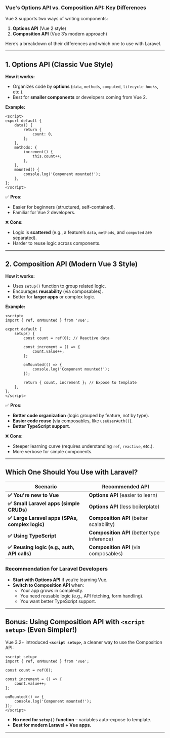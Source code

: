 ### **Vue's Options API vs. Composition API: Key Differences**  

Vue 3 supports two ways of writing components:  

1. **Options API** (Vue 2 style)  
2. **Composition API** (Vue 3’s modern approach)  

Here’s a breakdown of their differences and which one to use with Laravel.  

---

## **1. Options API (Classic Vue Style)**  
**How it works:**  
- Organizes code by **options** (`data`, `methods`, `computed`, `lifecycle hooks`, etc.).  
- Best for **smaller components** or developers coming from Vue 2.  

**Example:**  
```vue
<script>
export default {
    data() {
        return {
            count: 0,
        };
    },
    methods: {
        increment() {
            this.count++;
        },
    },
    mounted() {
        console.log('Component mounted!');
    },
};
</script>
```

✅ **Pros:**  
- Easier for beginners (structured, self-contained).  
- Familiar for Vue 2 developers.  

❌ **Cons:**  
- Logic is **scattered** (e.g., a feature’s `data`, `methods`, and `computed` are separated).  
- Harder to reuse logic across components.  

---

## **2. Composition API (Modern Vue 3 Style)**  
**How it works:**  
- Uses `setup()` function to group related logic.  
- Encourages **reusability** (via composables).  
- Better for **larger apps** or complex logic.  

**Example:**  
```vue
<script>
import { ref, onMounted } from 'vue';

export default {
    setup() {
        const count = ref(0); // Reactive data

        const increment = () => {
            count.value++;
        };

        onMounted(() => {
            console.log('Component mounted!');
        });

        return { count, increment }; // Expose to template
    },
};
</script>
```

✅ **Pros:**  
- **Better code organization** (logic grouped by feature, not by type).  
- **Easier code reuse** (via composables, like `useUserAuth()`).  
- **Better TypeScript support**.  

❌ **Cons:**  
- Steeper learning curve (requires understanding `ref`, `reactive`, etc.).  
- More verbose for simple components.  

---

## **Which One Should You Use with Laravel?**  
| Scenario | Recommended API |
|-----------|----------------|
| **✅ You're new to Vue** | **Options API** (easier to learn) |  
| **✅ Small Laravel apps (simple CRUDs)** | **Options API** (less boilerplate) |  
| **✅ Large Laravel apps (SPAs, complex logic)** | **Composition API** (better scalability) |  
| **✅ Using TypeScript** | **Composition API** (better type inference) |  
| **✅ Reusing logic (e.g., auth, API calls)** | **Composition API** (via composables) |  

### **Recommendation for Laravel Developers**  
- **Start with Options API** if you’re learning Vue.  
- **Switch to Composition API** when:  
  - Your app grows in complexity.  
  - You need reusable logic (e.g., API fetching, form handling).  
  - You want better TypeScript support.  

---

## **Bonus: Using Composition API with `<script setup>` (Even Simpler!)**  
Vue 3.2+ introduced **`<script setup>`**, a cleaner way to use the Composition API:  

```vue
<script setup>
import { ref, onMounted } from 'vue';

const count = ref(0);

const increment = () => {
    count.value++;
};

onMounted(() => {
    console.log('Component mounted!');
});
</script>
```
- **No need for `setup()` function** – variables auto-expose to template.  
- **Best for modern Laravel + Vue apps.**  

---
